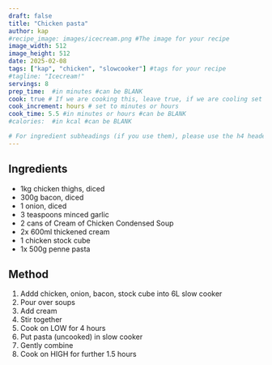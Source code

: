 ```yaml
---
draft: false
title: "Chicken pasta"
author: kap
#recipe_image: images/icecream.png #The image for your recipe
image_width: 512
image_height: 512
date: 2025-02-08
tags: ["kap", "chicken", "slowcooker"] #tags for your recipe
#tagline: "Icecream!"
servings: 8
prep_time:  #in minutes #can be BLANK
cook: true # If we are cooking this, leave true, if we are cooling set to false
cook_increment: hours # set to minutes or hours
cook_time: 5.5 #in minutes or hours #can be BLANK
#calories:  #in kcal #can be BLANK

# For ingredient subheadings (if you use them), please use the h4 header.  For print view I have those elements targeted
---
```


## Ingredients

- 1kg chicken thighs, diced
- 300g bacon, diced
- 1 onion, diced
- 3 teaspoons minced garlic
- 2 cans of Cream of Chicken Condensed Soup
- 2x 600ml thickened cream
- 1 chicken stock cube
- 1x 500g penne pasta

## Method

1. Addd chicken, onion, bacon, stock cube into 6L slow cooker
1. Pour over soups
1. Add cream
1. Stir together
1. Cook on LOW for 4 hours
1. Put pasta (uncooked) in slow cooker
1. Gently combine
1. Cook on HIGH for further 1.5 hours